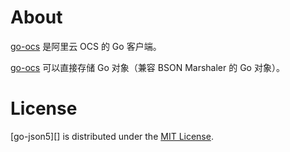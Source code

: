 # About

[go-ocs][] 是阿里云 OCS 的 Go 客户端。

[go-ocs][] 可以直接存储 Go 对象（兼容 BSON Marshaler 的 Go 对象）。


# License

[go-json5][] is distributed under the [MIT License][].




[go-ocs]: https://github.com/rolldever/go-ocs
[MIT License]: ./LICENSE
